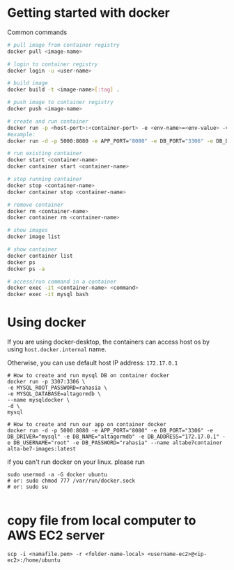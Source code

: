 # Getting started with docker

Common commands

```bash
# pull image from container registry
docker pull <image-name>

# login to container registry
docker login -u <user-name>

# build image
docker build -t <image-name>[:tag] .

# push image to container registry
docker push <image-name>

# create and run container
docker run -p <host-port>:<container-port> -e <env-name>=<env-value> -v <host-volume>:<container-volume> --name <container-name> <image-name>
#example:
docker run -d -p 5000:8080 -e APP_PORT="8080" -e DB_PORT="3306" -e DB_DRIVER="mysql" -e DB_NAME="altagormdb" -e DB_ADDRESS="db-endpoint" -e DB_USERNAME="root" -e DB_PASSWORD="password" --name altabe7container alta-be7:latest

# run existing container
docker start <container-name>
docker container start <container-name>

# stop running container
docker stop <container-name>
docker container stop <container-name>

# remove container
docker rm <container-name>
docker container rm <container-name>

# show images
docker image list

# show container
docker container list
docker ps
docker ps -a

# access/run command in a container
docker exec -it <container-name> <command>
docker exec -it mysql bash
```

# Using docker 

If you are using docker-desktop, the containers can access host os by using `host.docker.internal` name.

Otherwise, you can use default host IP address: `172.17.0.1`

```
# How to create and run mysql DB on container docker
docker run -p 3307:3306 \
-e MYSQL_ROOT_PASSWORD=rahasia \
-e MYSQL_DATABASE=altagormdb \
--name mysqldocker \
-d \
mysql

# How to create and run our app on container docker
docker run -d -p 5000:8080 -e APP_PORT="8080" -e DB_PORT="3306" -e DB_DRIVER="mysql" -e DB_NAME="altagormdb" -e DB_ADDRESS="172.17.0.1" -e DB_USERNAME="root" -e DB_PASSWORD="rahasia" --name altabe7container alta-be7-images:latest
```


if you can't run docker on your linux. please run
```
sudo usermod -a -G docker ubuntu
# or: sudo chmod 777 /var/run/docker.sock
# or: sudo su
```

```

```
# copy file from local computer to AWS EC2 server
```
scp -i <namafile.pem> -r <folder-name-local> <username-ec2>@<ip-ec2>:/home/ubuntu
```